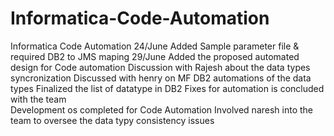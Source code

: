 # Informatica-Code-Automation
Informatica Code Automation
24/June Added Sample parameter file & required DB2 to JMS maping
29/June Added the proposed automated design for Code automation
Discussion with Rajesh about the data types syncronization
Discussed with henry on MF DB2 automations of the data types
Finalized the list of datatype in DB2
Fixes for automation is concluded with the team  
Development os completed for Code Automation
Involved naresh into the team to oversee the data typy consistency issues
